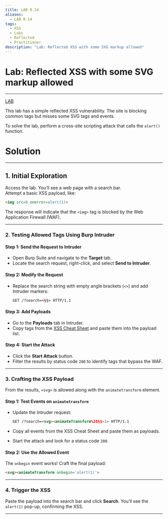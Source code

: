 ```yaml
---
title: LAB 0.14
aliases:
  - LAB 0.14
tags:
  - XSS
  - Labs
  - Reflected
  - Practitioner
description: "Lab: Reflected XSS with some SVG markup allowed"
---
```

# Lab: Reflected XSS with some SVG markup allowed
---
[LAB](https://portswigger.net/web-security/cross-site-scripting/contexts/lab-some-svg-markup-allowed)

This lab has a simple reflected XSS vulnerability. The site is blocking common tags but misses some SVG tags and events.

To solve the lab, perform a cross-site scripting attack that calls the `alert()` function.

# Solution
---
## 1. **Initial Exploration**

Access the lab. You’ll see a web page with a search bar.  
Attempt a basic XSS payload, like:

```html
<img src=0 onerror=alert(1)>
```

The response will indicate that the `<img>` tag is blocked by the Web Application Firewall (WAF).

---

### 2. **Testing Allowed Tags Using Burp Intruder**

#### Step 1: Send the Request to Intruder

- Open Burp Suite and navigate to the **Target** tab.
- Locate the search request, right-click, and select **Send to Intruder**.

#### Step 2: Modify the Request

- Replace the search string with empty angle brackets (`<>`) and add Intruder markers:
    
    ```html
    GET /?search=<§§> HTTP/1.1
    ```
    

#### Step 3: Add Payloads

- Go to the **Payloads** tab in Intruder.
- Copy tags from the [XSS Cheat Sheet](https://portswigger.net/web-security/cross-site-scripting/cheat-sheet) and paste them into the payload list.

#### Step 4: Start the Attack

- Click the **Start Attack** button.
- Filter the results by status code `200` to identify tags that bypass the WAF.

---

### 3. **Crafting the XSS Payload**

From the results, `<svg>` is allowed along with the `animatetransform` element.

#### Step 1: Test Events on `animatetransform`

- Update the Intruder request:
    
    ```html
    GET /?search=<svg><animateTransform%20§§=1> HTTP/1.1
    ```
    
- Copy all events from the XSS Cheat Sheet and paste them as payloads.
- Start the attack and look for a status code `200`.

#### Step 2: Use the Allowed Event

The `onbegin` event works! Craft the final payload:

```html
<svg><animateTransform onbegin='alert(1)'>
```

---

### 4. **Trigger the XSS**

Paste the payload into the search bar and click **Search**. You’ll see the `alert(1)` pop-up, confirming the XSS.

---
